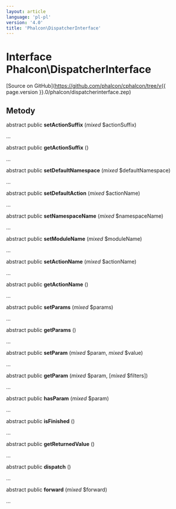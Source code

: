 ```yaml
---
layout: article
language: 'pl-pl'
version: '4.0'
title: 'Phalcon\DispatcherInterface'
---
```

# Interface **Phalcon\DispatcherInterface**

[Source on GitHub](https://github.com/phalcon/cphalcon/tree/v{{ page.version }}.0/phalcon/dispatcherinterface.zep)

## Metody

abstract public **setActionSuffix** (*mixed* $actionSuffix)

...

abstract public **getActionSuffix** ()

...

abstract public **setDefaultNamespace** (*mixed* $defaultNamespace)

...

abstract public **setDefaultAction** (*mixed* $actionName)

...

abstract public **setNamespaceName** (*mixed* $namespaceName)

...

abstract public **setModuleName** (*mixed* $moduleName)

...

abstract public **setActionName** (*mixed* $actionName)

...

abstract public **getActionName** ()

...

abstract public **setParams** (*mixed* $params)

...

abstract public **getParams** ()

...

abstract public **setParam** (*mixed* $param, *mixed* $value)

...

abstract public **getParam** (*mixed* $param, [*mixed* $filters])

...

abstract public **hasParam** (*mixed* $param)

...

abstract public **isFinished** ()

...

abstract public **getReturnedValue** ()

...

abstract public **dispatch** ()

...

abstract public **forward** (*mixed* $forward)

...